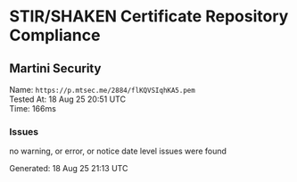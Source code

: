 # STIR/SHAKEN Certificate Repository Compliance

## Martini Security

Name: `https://p.mtsec.me/2884/flKQVSIqhKA5.pem`\
Tested At: 18 Aug 25 20:51 UTC\
Time: 166ms

### Issues

no warning, or error, or notice date level issues were found

Generated: 18 Aug 25 21:13 UTC